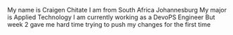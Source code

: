 My name is Craigen Chitate
I am from South Africa Johannesburg
My major is Applied Technology
I am currently working as a DevoPS Engineer
But week 2 gave me hard time trying to push my changes for the first time